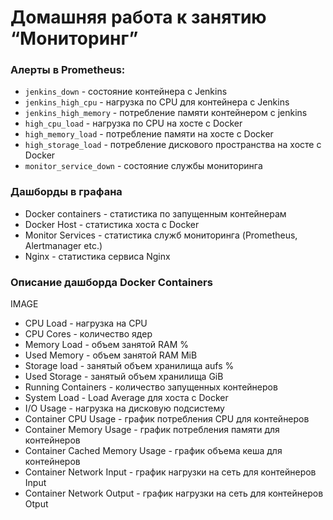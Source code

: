 # Домашняя работа к занятию “Мониторинг”

### Алерты в Prometheus:
- `jenkins_down` - состояние контейнера с Jenkins
- `jenkins_high_cpu` - нагрузка по CPU для контейнера с Jenkins
- `jenkins_high_memory` - потребление памяти контейнером с jenkins
- `high_cpu_load` - нагрузка по CPU на хосте с Docker
- `high_memory_load` - потребление памяти на хосте с Docker
- `high_storage_load` - потребление дискового пространства на хосте с Docker
- `monitor_service_down` - состояние службы мониторинга

### Дашборды в графана
- Docker containers - статистика по запущенным контейнерам
- Docker Host - статистика хоста с Docker
- Monitor Services - статистика служб мониторинга (Prometheus, Alertmanager etc.)
- Nginx - статистика сервиса Nginx

### Описание дашборда Docker Containers

IMAGE
- CPU Load - нагрузка на CPU
- CPU Cores - количество ядер
- Memory Load - объем занятой RAM %
- Used Memory - объем занятой RAM MiB
- Storage load - занятый объем хранилища aufs %
- Used Storage - занятый объем хранилища GiB
- Running Containers - количество запущенных контейнеров
- System Load - Load Average для хоста с Docker
- I/O Usage - нагрузка на дисковую подсистему
- Container CPU Usage - график потребления CPU для контейнеров
- Container Memory Usage - график потребления памяти для контейнеров
- Container Cached Memory Usage - график объема кеша для контейнеров
- Container Network Input - график нагрузки на сеть для контейнеров Input
- Container Network Output - график нагрузки на сеть для контейнеров Otput
